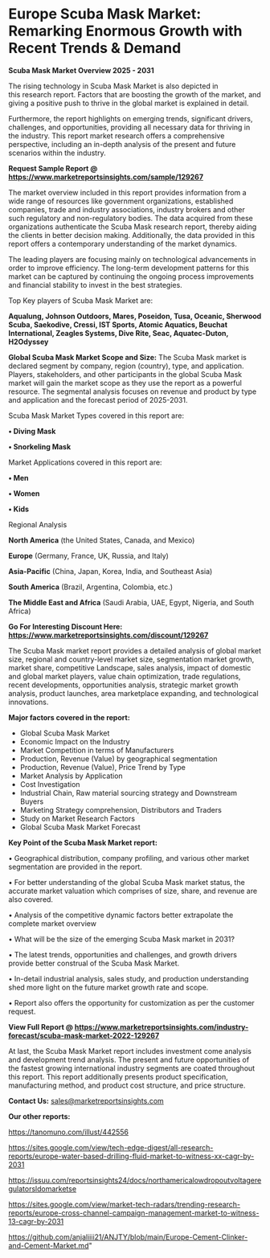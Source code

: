 # Europe Scuba Mask Market: Remarking Enormous Growth with Recent Trends & Demand

<Strong> Scuba Mask Market Overview 2025 - 2031</strong>

The rising technology in Scuba Mask Market is also depicted in this research report. Factors that are boosting the growth of the market, and giving a positive push to thrive in the global market is explained in detail.

Furthermore, the report highlights on emerging trends, significant drivers, challenges, and opportunities, providing all necessary data for thriving in the industry. This report market research offers a comprehensive perspective, including an in-depth analysis of the present and future scenarios within the industry.

<strong>Request Sample Report @ <a href=https://www.marketreportsinsights.com/sample/129267>https://www.marketreportsinsights.com/sample/129267</a></strong>

The market overview included in this report provides information from a wide range of resources like government organizations, established companies, trade and industry associations, industry brokers and other such regulatory and non-regulatory bodies. The data acquired from these organizations authenticate the Scuba Mask research report, thereby aiding the clients in better decision making. Additionally, the data provided in this report offers a contemporary understanding of the market dynamics.

The leading players are focusing mainly on technological advancements in order to improve efficiency. The long-term development patterns for this market can be captured by continuing the ongoing process improvements and financial stability to invest in the best strategies.

Top Key players of Scuba Mask Market are:

<strong>Aqualung, Johnson Outdoors, Mares, Poseidon, Tusa, Oceanic, Sherwood Scuba, Saekodive, Cressi, IST Sports, Atomic Aquatics, Beuchat International, Zeagles Systems, Dive Rite, Seac, Aquatec-Duton, H2Odyssey</strong>

<strong><b>Global Scuba Mask Market Scope and Size:</b></strong>
The Scuba Mask market is declared segment by company, region (country), type, and application. Players, stakeholders, and other participants in the global Scuba Mask market will gain the market scope as they use the report as a powerful resource. The segmental analysis focuses on revenue and product by type and application and the forecast period of 2025-2031.

Scuba Mask Market Types covered in this report are:

<strong>• Diving Mask

• Snorkeling Mask</strong>

Market Applications covered in this report are:

<strong>• Men

• Women

• Kids</strong> 

Regional Analysis

<strong>North America</strong> (the United States, Canada, and Mexico)

<strong>Europe</strong> (Germany, France, UK, Russia, and Italy)

<strong>Asia-Pacific</strong> (China, Japan, Korea, India, and Southeast Asia)

<strong>South America</strong> (Brazil, Argentina, Colombia, etc.)

<strong>The Middle East and Africa</strong> (Saudi Arabia, UAE, Egypt, Nigeria, and South Africa)

<strong>Go For Interesting Discount Here: <a href=https://www.marketreportsinsights.com/discount/129267>https://www.marketreportsinsights.com/discount/129267</a></strong>

The Scuba Mask market report provides a detailed analysis of global market size, regional and country-level market size, segmentation market growth, market share, competitive Landscape, sales analysis, impact of domestic and global market players, value chain optimization, trade regulations, recent developments, opportunities analysis, strategic market growth analysis, product launches, area marketplace expanding, and technological innovations.

<strong><b>Major factors covered in the report:</b></strong>
<ul>
  <li>Global Scuba Mask Market </li>
  <li>Economic Impact on the Industry</li>
  <li>Market Competition in terms of Manufacturers</li>
  <li>Production, Revenue (Value) by geographical segmentation</li>
  <li>Production, Revenue (Value), Price Trend by Type</li>
  <li>Market Analysis by Application</li>
  <li>Cost Investigation</li>
  <li>Industrial Chain, Raw material sourcing strategy and Downstream Buyers</li>
  <li>Marketing Strategy comprehension, Distributors and Traders</li>
  <li>Study on Market Research Factors</li>
  <li>Global Scuba Mask Market Forecast</li>
</ul>

<strong><b>Key Point of the Scuba Mask Market report:</b></strong>

• Geographical distribution, company profiling, and various other market segmentation are provided in the report.

• For better understanding of the global Scuba Mask market status, the accurate market valuation which comprises of size, share, and revenue are also covered.

• Analysis of the competitive dynamic factors better extrapolate the complete market overview

• What will be the size of the emerging Scuba Mask market in 2031?

• The latest trends, opportunities and challenges, and growth drivers provide better construal of the Scuba Mask Market.

• In-detail industrial analysis, sales study, and production understanding shed more light on the future market growth rate and scope.

• Report also offers the opportunity for customization as per the customer request.

<strong><b>View Full Report @ <a href=https://www.marketreportsinsights.com/industry-forecast/scuba-mask-market-2022-129267>https://www.marketreportsinsights.com/industry-forecast/scuba-mask-market-2022-129267</a></b></strong>


At last, the Scuba Mask Market report includes investment come analysis and development trend analysis. The present and future opportunities of the fastest growing international industry segments are coated throughout this report. This report additionally presents product specification, manufacturing method, and product cost structure, and price structure.

<strong>Contact Us:</strong>
sales@marketreportsinsights.com

<strong>Our other reports:</strong>

<a href=https://tanomuno.com/illust/442556>https://tanomuno.com/illust/442556</a>

<a href=https://sites.google.com/view/tech-edge-digest/all-research-reports/europe-water-based-drilling-fluid-market-to-witness-xx-cagr-by-2031>https://sites.google.com/view/tech-edge-digest/all-research-reports/europe-water-based-drilling-fluid-market-to-witness-xx-cagr-by-2031</a>

<a href=https://issuu.com/reportsinsights24/docs/northamericalowdropoutvoltageregulatorsldomarketse>https://issuu.com/reportsinsights24/docs/northamericalowdropoutvoltageregulatorsldomarketse</a>

<a href=https://sites.google.com/view/market-tech-radars/trending-research-reports/europe-cross-channel-campaign-management-market-to-witness-13-cagr-by-2031>https://sites.google.com/view/market-tech-radars/trending-research-reports/europe-cross-channel-campaign-management-market-to-witness-13-cagr-by-2031</a>

<a href=https://github.com/anjaliiii21/ANJTY/blob/main/Europe-Cement-Clinker-and-Cement-Market.md>https://github.com/anjaliiii21/ANJTY/blob/main/Europe-Cement-Clinker-and-Cement-Market.md</a>"
